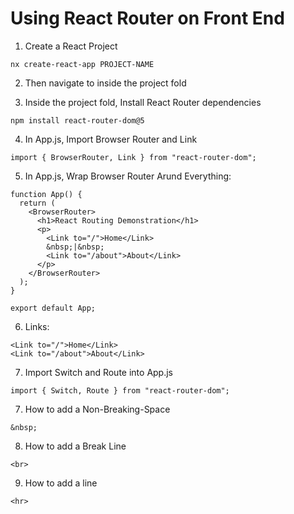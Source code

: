 # Using React Router on Front End

1. Create a React Project
```
nx create-react-app PROJECT-NAME
```

2. Then navigate to inside the project fold

3. Inside the project fold, Install React Router dependencies
```
npm install react-router-dom@5
```

4. In App.js, Import Browser Router and Link
```
import { BrowserRouter, Link } from "react-router-dom";
```

5. In App.js, Wrap Browser Router Arund Everything:
```
function App() {
  return (
    <BrowserRouter>
      <h1>React Routing Demonstration</h1>
      <p>
        <Link to="/">Home</Link>
        &nbsp;|&nbsp;
        <Link to="/about">About</Link>   
      </p>
    </BrowserRouter>
  );
}
    
export default App;
```

6. Links:
```
<Link to="/">Home</Link>
<Link to="/about">About</Link>
```

7. Import Switch and Route into App.js
```
import { Switch, Route } from "react-router-dom";
```

7. How to add a Non-Breaking-Space
```
&nbsp;
```

8. How to add a Break Line
```
<br>
```

9. How to add a line
```
<hr>
```